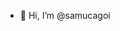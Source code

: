 - 👋 Hi, I’m @samucagoi


<!---
samucagoi/samucagoi is a ✨ special ✨ repository because its `README.md` (this file) appears on your GitHub profile.
You can click the Preview link to take a look at your changes.
--->
